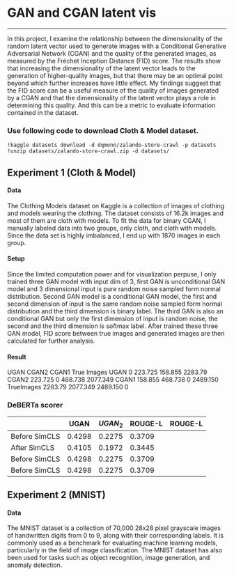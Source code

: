 # GAN and CGAN latent vis
---
In this project, I examine the relationship between the dimensionality of the random latent vector used to generate images with a Conditional Generative Adversarial Network (CGAN) and the quality of the generated images, as measured by the Fréchet Inception Distance (FID) score. The results show that increasing the dimensionality of the latent vector leads to the generation of higher-quality images, but that there may be an optimal point beyond which further increases have little effect. My findings suggest that the FID score can be a useful measure of the quality of images generated by a CGAN and that the dimensionality of the latent vector plays a role in determining this quality. And this can be a metric to evaluate information contained in the dataset.

### Use following code to download Cloth & Model dataset.

``` {python}
!kaggle datasets download -d dqmonn/zalando-store-crawl -p datasets
!unzip datasets/zalando-store-crawl.zip -d datasets/
```

## Experiment 1 (Cloth & Model)

#### Data 

The Clothing Models dataset on Kaggle is a collection of images of clothing and models wearing the clothing. The dataset consists of 16.2k images and most of them are cloth with models. To fit the data for binary CGAN, I manually labeled data into two groups, only cloth, and cloth with models. Since the data set is highly imbalanced, I end up with 1870 images in each group.

#### Setup
Since the limited computation power and for visualization perpuse, I only trained three GAN model with input dim of 3, first GAN is unconditional GAN model and 3 dimensional input is pure random noise sampled form normal distribution. Second GAN model is a conditional GAN model, the first and second dimension of input is the same random noise sampled form normal distribution and the third dimension is binary label. The third GAN is also an conditional GAN but only the first dimension of input is random noise, the second and the third dimension is softmax label.
After trained these three GAN model, FID score between true images and generated images are then calculated for further analysis.

#### Result

UGAN CGAN2 CGAN1 True Images
UGAN
0 223.725 158.855 2283.79
CGAN2 223.725
0 468.738 2077.349
CGAN1 158.855
468.738 0 2489.150
TrueImages
2283.79 2077.349 2489.150 0
### DeBERTa scorer
|          | UGAN | $UGAN_2$ | ROUGE-L | ROUGE-L |
|----------|---------|---------|---------|---------|
| Before SimCLS | 0.4298  | 0.2275   | 0.3709   |
| After SimCLS  | 0.4105  | 0.1972   | 0.3445   |
| Before SimCLS | 0.4298  | 0.2275   | 0.3709   |
| Before SimCLS | 0.4298  | 0.2275   | 0.3709   |

## Experiment 2 (MNIST)

#### Data
The MNIST dataset is a collection of 70,000 28x28 pixel grayscale images of handwritten digits from 0 to 9, along with their corresponding labels. It is commonly used as a benchmark for evaluating machine learning models, particularly in the field of image classification. The MNIST dataset has also been used for tasks such as object recognition, image generation, and anomaly detection.


